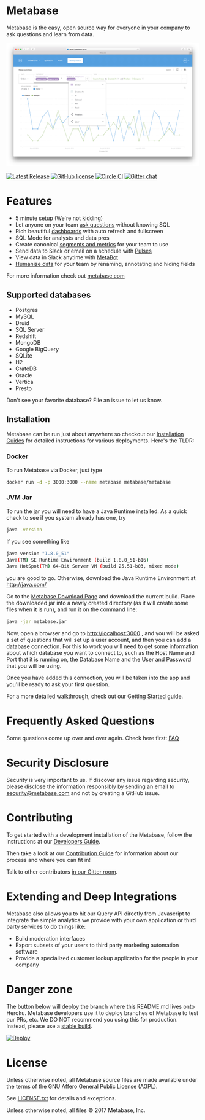 # Metabase
Metabase is the easy, open source way for everyone in your company to ask questions and learn from data.

![Metabase Product Screenshot](docs/metabase-product-screenshot.png)

[![Latest Release](https://img.shields.io/github/release/metabase/metabase.svg?label=latest%20release)](https://github.com/metabase/metabase/releases)
[![GitHub license](https://img.shields.io/badge/license-AGPL-05B8CC.svg)](https://raw.githubusercontent.com/metabase/metabase/master/LICENSE.txt)
[![Circle CI](https://circleci.com/gh/metabase/metabase.svg?style=svg&circle-token=3ccf0aa841028af027f2ac9e8df17ce603e90ef9)](https://circleci.com/gh/metabase/metabase)
[![Gitter chat](https://badges.gitter.im/metabase/metabase.png)](https://gitter.im/metabase/metabase)

# Features
- 5 minute [setup](http://metabase.com/docs/latest/setting-up-metabase.html) (We're not kidding)
- Let anyone on your team [ask questions](http://metabase.com/docs/latest/users-guide/04-asking-questions.html) without knowing SQL
- Rich beautiful [dashboards](http://metabase.com/docs/latest/users-guide/06-sharing-answers.html) with auto refresh and fullscreen
- SQL Mode for analysts and data pros
- Create canonical [segments and metrics](http://metabase.com/docs/latest/administration-guide/07-segments-and-metrics.html) for your team to use
- Send data to Slack or email on a schedule with [Pulses](http://metabase.com/docs/latest/users-guide/10-pulses.html)
- View data in Slack anytime with [MetaBot](http://metabase.com/docs/latest/users-guide/11-metabot.html)
- [Humanize data](http://metabase.com/docs/latest/administration-guide/03-metadata-editing.html) for your team by renaming, annotating and hiding fields

For more information check out [metabase.com](http://www.metabase.com)

## Supported databases

- Postgres
- MySQL
- Druid
- SQL Server
- Redshift
- MongoDB
- Google BigQuery
- SQLite
- H2
- CrateDB
- Oracle
- Vertica
- Presto

Don't see your favorite database? File an issue to let us know.

## Installation

Metabase can be run just about anywhere so checkout our [Installation Guides](http://www.metabase.com/docs/latest/operations-guide/start.html#installing-and-running-metabase) for detailed instructions for various deployments.  Here's the TLDR:

### Docker

To run Metabase via Docker, just type

```sh
docker run -d -p 3000:3000 --name metabase metabase/metabase
```

### JVM Jar

To run the jar you will need to have a Java Runtime installed. As a quick check to see if you system already has one, try

```sh
java -version
```

If you see something like

```sh
java version "1.8.0_51"
Java(TM) SE Runtime Environment (build 1.8.0_51-b16)
Java HotSpot(TM) 64-Bit Server VM (build 25.51-b03, mixed mode)
```

you are good to go. Otherwise, download the Java Runtime Environment at http://java.com/

Go to the [Metabase Download Page](http://www.metabase.com/start/) and download the current build. Place the downloaded jar into a newly created directory (as it will create some files when it is run), and run it on the command line:

```sh
java -jar metabase.jar
```

Now, open a browser and go to [http://localhost:3000](http://localhost:3000) , and you will be asked a set of questions that will set up a user account, and then you can add a database connection. For this to work you will need to get some information about which database you want to connect to, such as the Host Name and Port that it is running on, the Database Name and the User and Password that you will be using.

Once you have added this connection, you will be taken into the app and you'll be ready to ask your first question.

For a more detailed walkthrough, check out our [Getting Started](docs/getting-started.md) guide.

# Frequently Asked Questions

Some questions come up over and over again. Check here first:
[FAQ](docs/faq.md)

# Security Disclosure

Security is very important to us. If discover any issue regarding security, please disclose the information responsibly by sending an email to security@metabase.com and not by creating a GitHub issue.


# Contributing

To get started with a development installation of the Metabase, follow the instructions at our [Developers Guide](docs/developers-guide.md).

Then take a look at our [Contribution Guide](docs/contributing.md) for information about our process and where you can fit in!

Talk to other contributors [in our Gitter room](https://gitter.im/metabase/metabase). 

# Extending and Deep Integrations

Metabase also allows you to hit our Query API directly from Javascript to integrate the simple analytics we provide with your own application or third party services to do things like:

* Build moderation interfaces
* Export subsets of your users to third party marketing automation software
* Provide a specialized customer lookup application for the people in your company


# Danger zone

The button below will deploy the branch where this README.md lives onto Heroku. Metabase developers use it to deploy branches of Metabase to test our PRs, etc. We DO NOT recommend you using this for production. Instead, please use a [stable build](http://metabase.com/start).

[![Deploy](https://www.herokucdn.com/deploy/button.svg)](https://heroku.com/deploy)

# License

Unless otherwise noted, all Metabase source files are made available under the terms of the GNU Affero General Public License (AGPL).

See [LICENSE.txt](https://github.com/metabase/metabase/blob/master/LICENSE.txt) for details and exceptions.

Unless otherwise noted, all files © 2017 Metabase, Inc.
